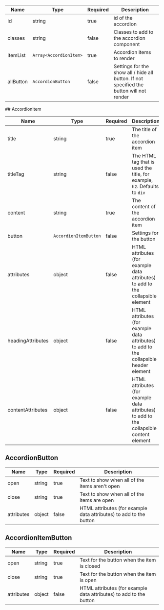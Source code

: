 | Name      | Type                   | Required | Description                                                                              |
| --------- | ---------------------- | -------- | ---------------------------------------------------------------------------------------- |
| id        | string                 | true     | id of the accordion                                                                      |
| classes   | string                 | false    | Classes to add to the accordion component                                                |
| itemList  | `Array<AccordionItem>` | true     | Accordion items to render                                                                |
| allButton | `AccordionButton`      | false    | Settings for the show all / hide all button. If not specified the button will not render |

## AccordionItem

| Name              | Type                  | Required | Description                                                                             |
| ----------------- | --------------------- | -------- | --------------------------------------------------------------------------------------- |
| title             | string                | true     | The title of the accordion item                                                         |
| titleTag          | string                | false    | The HTML tag that is used the title, for example, `h2`. Defaults to `div`               |
| content           | string                | true     | The content of the accordion item                                                       |
| button            | `AccordionItemButton` | false    | Settings for the button                                                                 |
| attributes        | object                | false    | HTML attributes (for example data attributes) to add to the collapsible element         |
| headingAttributes | object                | false    | HTML attributes (for example data attributes) to add to the collapsible header element  |
| contentAttributes | object                | false    | HTML attributes (for example data attributes) to add to the collapsible content element |

## AccordionButton

| Name       | Type   | Required | Description                                                        |
| ---------- | ------ | -------- | ------------------------------------------------------------------ |
| open       | string | true     | Text to show when all of the items aren't open                     |
| close      | string | true     | Text to show when all of the items are open                        |
| attributes | object | false    | HTML attributes (for example data attributes) to add to the button |

## AccordionItemButton

| Name       | Type   | Required | Description                                                        |
| ---------- | ------ | -------- | ------------------------------------------------------------------ |
| open       | string | true     | Text for the button when the item is closed                        |
| close      | string | true     | Text for the button when the item is open                          |
| attributes | object | false    | HTML attributes (for example data attributes) to add to the button |
